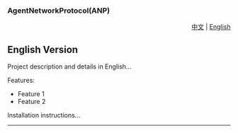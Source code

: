 ### AgentNetworkProtocol(ANP)

<div align="right">
  <a href="#chinese" onclick="toggleLanguage('chinese', 'english')">中文</a> | 
  <a href="#english" onclick="toggleLanguage('english', 'chinese')">English</a>
</div>


<div id="english" style="display:block;">

## English Version

Project description and details in English...

Features:
- Feature 1
- Feature 2

Installation instructions...

---

</div>

<div id="chinese" style="display:none;">

## 中文版本

项目描述和详细信息（中文）...

特点：
- 特点1
- 特点2

#### Vision

AgentNetworkProtocol(ANP) aims to become **the HTTP of the Intelligent Agent Internet era**.

Our vision is to **define how agents connect with each other, building an open, secure, and efficient collaboration network for billions of intelligent agents**.

While current internet infrastructure is well-established, there's still a lack of optimal communication and connection solutions for the specific needs of agent networks. We are committed to addressing three major challenges faced by agent networks:

- **Interconnectivity**: Enable communication between all agents, break down data silos, and ensure AI has access to complete contextual information.
- **Native Interfaces**: AI shouldn't need to mimic human internet interaction; instead, it should interact with the digital world through its most proficient means (APIs or communication protocols).
- **Efficient Collaboration**: Leverage AI for self-organization and self-negotiation among agents, creating a more cost-effective and efficient collaboration network than the existing internet.

#### Protocol Architecture

<p align="center">
  <img src="/images/protocol-layer-design.png" width="50%" alt="Protocol Layer Design"/>
</p>

- **Identity and Encrypted Communication Layer**: Built on W3C DID (Decentralized Identifiers) specifications, establishing a decentralized authentication scheme and end-to-end encrypted communication solution on existing web infrastructure.
- **Meta-Protocol Layer**: A protocol for negotiating communication protocols between agents, crucial for evolving the agent network into a self-organizing, self-negotiating efficient collaboration network.
- **Application Protocol Layer**: Based on semantic web specifications, enabling agents to describe their capabilities and supported application protocols, and manage these protocols efficiently.

#### Code Implementation

We are developing an open-source implementation of AgentNetworkProtocol at: [https://github.com/chgaowei/AgentConnect](https://github.com/chgaowei/AgentConnect)

#### Documentation Map

For further understanding, you can refer to these documents:

- For our overall design philosophy and concepts, see our technical white paper: [AgentNetworkProtocol Technical White Paper](01-AgentNetworkProtocol%20Technical%20White%20Paper.md)
- We've designed a decentralized authentication scheme that leverages existing web infrastructure while maintaining decentralization. We believe this is currently the optimal solution for agent authentication: [did:wba Method Specification](03-did:wba%20Method%20Design%20Specification.md)
- Based on DID, we've designed an end-to-end encrypted communication protocol for agents, distinct from TLS as intermediate relay nodes cannot decrypt the content: [DID-based End-to-End Encrypted Communication](04-End-to-End%20Encrypted%20Communication%20Technology%20Protocol%20Based%20on%20did.md)
- We've designed a meta-protocol for negotiating communication protocols between agents, enabling them to autonomously negotiate their communication protocols: [Meta-Protocol Design Specification](06-AgentNetworkProtocol%20Meta-Protocol%20Design%20Specification(draft).md)
- Additional specifications are currently under development.

Here are some of our blogs:

- A brief introduction to did:wba: [did:wba - Web-Based Decentralized Identifiers](blogs/did:wba,%20a%20Web-based%20Decentralized%20Identifier.md)

#### Milestones

Both protocol development and open-source implementation are progressing in the following order:

- [x] Build identity authentication and end-to-end encrypted communication protocol and implementation. This foundational core is essentially complete in both protocol design and code.
- [x] Meta-protocol design and implementation. Protocol design and code development are basically complete.
- [ ] Application layer protocol design and development. Currently in progress.

To establish Agent Network Protocol(ANP) as an industry standard, we plan to form an ANP Standardization Committee at an appropriate time, working towards recognition by international standardization organizations like W3C.

#### Contact Us

Author: Gaowei Chang  
Email: chgaowei@gmail.com  
- Discord: [https://discord.gg/SuXb2pzqGy](https://discord.gg/SuXb2pzqGy)  
- Website: [https://pi-unlimited.com/](https://pi-unlimited.com/)  
- GitHub: [https://github.com/chgaowei/AgentNetworkProtocol](https://github.com/chgaowei/AgentNetworkProtocol)
WeChat: flow10240

#### Contributing

We welcome contributions of any form. Please refer to [CONTRIBUTING.md](CONTRIBUTING.md) for details.

#### License

This project is open-sourced under the MIT License. See [LICENSE](LICENSE) file for details.


</div>

<script>
function toggleLanguage(showLang, hideLang) {
  document.getElementById(showLang).style.display = 'block';
  document.getElementById(hideLang).style.display = 'none';
}
</script>